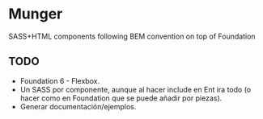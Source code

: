 # Munger

SASS+HTML components following BEM convention on top of Foundation

## TODO

- Foundation 6 - Flexbox.
- Un SASS por componente, aunque al hacer include en Ent ira todo (o hacer como en Foundation que se puede añadir por piezas).
- Generar documentación/ejemplos.
